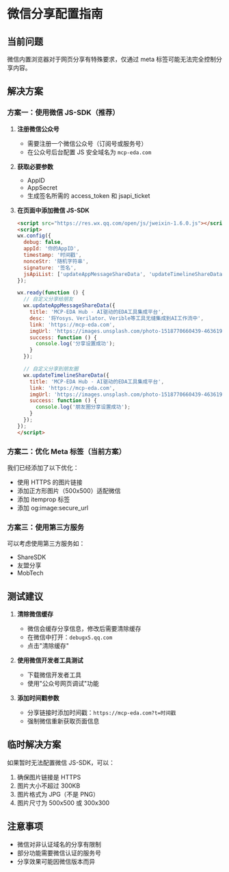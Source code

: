 # 微信分享配置指南

## 当前问题
微信内置浏览器对于网页分享有特殊要求，仅通过 meta 标签可能无法完全控制分享内容。

## 解决方案

### 方案一：使用微信 JS-SDK（推荐）

1. **注册微信公众号**
   - 需要注册一个微信公众号（订阅号或服务号）
   - 在公众号后台配置 JS 安全域名为 `mcp-eda.com`

2. **获取必要参数**
   - AppID
   - AppSecret
   - 生成签名所需的 access_token 和 jsapi_ticket

3. **在页面中添加微信 JS-SDK**
   ```html
   <script src="https://res.wx.qq.com/open/js/jweixin-1.6.0.js"></script>
   <script>
   wx.config({
     debug: false,
     appId: '你的AppID',
     timestamp: '时间戳',
     nonceStr: '随机字符串',
     signature: '签名',
     jsApiList: ['updateAppMessageShareData', 'updateTimelineShareData']
   });

   wx.ready(function () {
     // 自定义分享给朋友
     wx.updateAppMessageShareData({
       title: 'MCP-EDA Hub - AI驱动的EDA工具集成平台',
       desc: '将Yosys、Verilator、Verible等工具无缝集成到AI工作流中',
       link: 'https://mcp-eda.com',
       imgUrl: 'https://images.unsplash.com/photo-1518770660439-4636190af475?w=500&h=500&fit=crop&crop=center',
       success: function () {
         console.log('分享设置成功');
       }
     });

     // 自定义分享到朋友圈
     wx.updateTimelineShareData({
       title: 'MCP-EDA Hub - AI驱动的EDA工具集成平台',
       link: 'https://mcp-eda.com',
       imgUrl: 'https://images.unsplash.com/photo-1518770660439-4636190af475?w=500&h=500&fit=crop&crop=center',
       success: function () {
         console.log('朋友圈分享设置成功');
       }
     });
   });
   </script>
   ```

### 方案二：优化 Meta 标签（当前方案）

我们已经添加了以下优化：
- 使用 HTTPS 的图片链接
- 添加正方形图片（500x500）适配微信
- 添加 itemprop 标签
- 添加 og:image:secure_url

### 方案三：使用第三方服务

可以考虑使用第三方服务如：
- ShareSDK
- 友盟分享
- MobTech

## 测试建议

1. **清除微信缓存**
   - 微信会缓存分享信息，修改后需要清除缓存
   - 在微信中打开：`debugx5.qq.com`
   - 点击"清除缓存"

2. **使用微信开发者工具测试**
   - 下载微信开发者工具
   - 使用"公众号网页调试"功能

3. **添加时间戳参数**
   - 分享链接时添加时间戳：`https://mcp-eda.com?t=时间戳`
   - 强制微信重新获取页面信息

## 临时解决方案

如果暂时无法配置微信 JS-SDK，可以：

1. 确保图片链接是 HTTPS
2. 图片大小不超过 300KB
3. 图片格式为 JPG（不是 PNG）
4. 图片尺寸为 500x500 或 300x300

## 注意事项

- 微信对非认证域名的分享有限制
- 部分功能需要微信认证的服务号
- 分享效果可能因微信版本而异